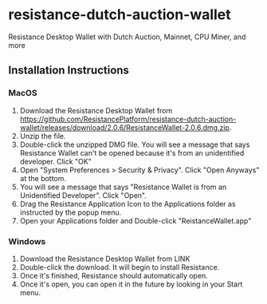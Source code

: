 # resistance-dutch-auction-wallet
Resistance Desktop Wallet with Dutch Auction, Mainnet, CPU Miner, and more

## Installation Instructions

### MacOS

1. Download the Resistance Desktop Wallet from https://github.com/ResistancePlatform/resistance-dutch-auction-wallet/releases/download/2.0.6/ResistanceWallet-2.0.6.dmg.zip. 
2. Unzip the file.
2. Double-click the unzipped DMG file. You will see a message that says Resistance Wallet can't be opened because it's from an unidentified developer. Click "OK"
3. Open "System Preferences > Security & Privacy". Click "Open Anyways" at the bottom.
4. You will see a message that says "Resistance Wallet is from an Unidentified Developer". Click "Open".
5. Drag the Resistance Application Icon to the Applications folder as instructed by the popup menu.
6. Open your Applications folder and Double-click "ReistanceWallet.app"

### Windows

1. Download the Resistance Desktop Wallet from LINK
2. Double-click the download. It will begin to install Resistance.
3. Once it's finished, Resistance should automatically open.
4. Once it's open, you can open it in the future by looking in your Start menu.
